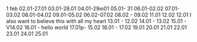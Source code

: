 1 feb
02.01-27.01
03.01-28.01
04.01-29ю01
05.01- 31
06.01-02.02
07.01-03.02
08.01-04.02
09.01-05.02
06.02-07.02
08.02 - 09.02
11.01 12.02
12.01 I also want to believe this with all my heart
13.01 - 12.02
14.01 - 13.02
15.01 - V14.02
16.01 - hello world
17.01p- 15.02
18.01 - 17.02
19.01
20.01
21.01
22.01
23.01
24.01
25.01
